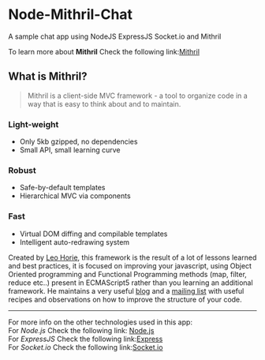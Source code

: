 Node-Mithril-Chat
=================

A sample chat app using NodeJS ExpressJS Socket.io and Mithril

To learn more about **Mithril** Check the following link:[Mithril](http://lhorie.github.io/mithril/index.html)

## What is Mithril?
> Mithril is a client-side MVC framework - a tool to organize code in a way that is easy to think about and to maintain.

### Light-weight

- Only 5kb gzipped, no dependencies
- Small API, small learning curve

### Robust

- Safe-by-default templates
- Hierarchical MVC via components

### Fast

- Virtual DOM diffing and compilable templates
- Intelligent auto-redrawing system

Created by [Leo Horie](https://github.com/lhorie/), this framework is the result of a lot of lessons learned and best practices, it is focused on improving your javascript, using Object Oriented programming and Functional Programming methods (map, filter, reduce etc..) present in ECMAScript5 rather than you learning an additional framework.
He maintains a very useful [blog](http://lhorie.github.io/mithril-blog) and a [mailing list](https://groups.google.com/forum/#!forum/mithriljs) with useful recipes and observations on how to improve the structure of your code.  

---

For more info on the other technologies used in this app:  
For *Node.js* Check the following link: [Node.js](http://nodejs.org)  
For *ExpressJS* Check the following link:[Express](http://expressjs.com)  
For *Socket.io* Check the following link:[Socket.io](http://socket.io)
